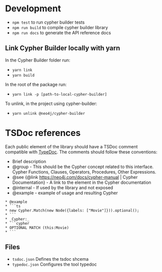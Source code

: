 # Development

- `npm test` to run cypher builder tests
- `npm run build` to compile cypher builder library
- `npm run docs` to generate the API reference docs

## Link Cypher Builder locally with yarn

In the Cypher Builder folder run:

- `yarn link`
- `yarn build`

In the root of the package run:

- `yarn link -p [path-to-local-cypher-builder]`

To unlink, in the project using cypher-builder:

- `yarn unlink @neo4j/cypher-builder`

# TSDoc references

Each public element of the library should have a TSDoc comment compatible with [TypeDoc](https://typedoc.org/guides/overview).
The comments should follow these conventions:

- Brief description
- @group - This should be the Cypher concept related to this interface. Cypher Functions, Clauses, Operators, Procedures, Other Expressions.
- @see {@link https://neo4j.com/docs/cypher-manual | Cypher Documentation} - A link to the element in the Cypher documentation
- @internal - If used by the library and not exposed
- @example - example of usage and resulting Cypher

````
* @example
* ```ts
* new Cypher.Match(new Node({labels: ["Movie"]})).optional();
* ```
* _Cypher:_
* ```cypher
* OPTIONAL MATCH (this:Movie)
* ```
````

## Files

- `tsdoc.json` Defines the tsdoc shcema
- `typedoc.json` Configures the tool typedoc
